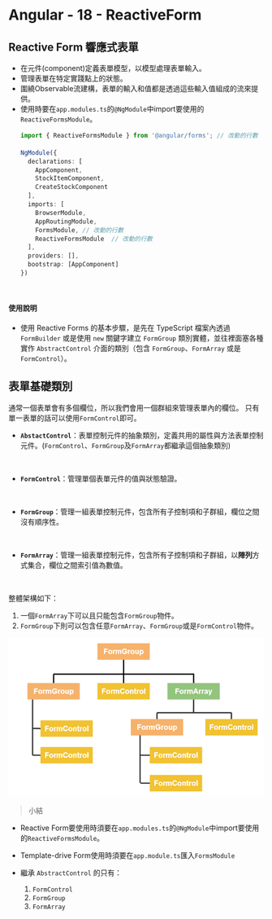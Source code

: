 # Angular - 18 - ReactiveForm
## Reactive Form 響應式表單
* 在元件(component)定義表單模型，以模型處理表單輸入。
* 管理表單在特定實踐點上的狀態。
* 圍繞Observable流建構，表單的輸入和值都是透過這些輸入值組成的流來提供。
* 使用時要在`app.modules.ts`的`@NgModule`中import要使用的`ReactiveFormsModule`。
  ```ts
  import { ReactiveFormsModule } from '@angular/forms'; // 改動的行數
  
  NgModule({
    declarations: [
      AppComponent,
      StockItemComponent,
      CreateStockComponent
    ],
    imports: [
      BrowserModule,
      AppRoutingModule,
      FormsModule, // 改動的行數
      ReactiveFormsModule  // 改動的行數
    ],
    providers: [],
    bootstrap: [AppComponent]
  })
  ```
<br/>

#### 使用說明
* 使用 Reactive Forms 的基本步驟，是先在 TypeScript 檔案內透過 `FormBuilder` 或是使用 `new` 關鍵字建立 `FormGroup` 類別實體，並往裡面塞各種實作 `AbstractControl` 介面的類別（包含 `FormGroup`、`FormArray` 或是 `FormControl`）。

## 表單基礎類別
通常一個表單會有多個欄位，所以我們會用一個群組來管理表單內的欄位。
只有單一表單的話可以使用`FormControl`即可。
* **`AbstactControl`**：表單控制元件的抽象類別，定義共用的屬性與方法表單控制元件。(`FormControl`、`FormGroup`及`FormArray`都繼承這個抽象類別)
<br/>

* **`FormControl`**：管理單個表單元件的值與狀態驗證。
<br/>

* **`FormGroup`**：管理一組表單控制元件，包含所有子控制項和子群組，欄位之間沒有順序性。
<br/>

* **`FormArray`**：管理一組表單控制元件，包含所有子控制項和子群組，以**陣列**方式集合，欄位之間索引值為數值。
<br/>

整體架構如下：
1. 一個`FormArray`下可以且只能包含`FormGroup`物件。
2. `FormGroup`下則可以包含任意`FormArray`、`FormGroup`或是`FormControl`物件。

<img src="/img/reactiveForm_structure.png">

> 小結
* Reactive Form要使用時須要在`app.modules.ts`的`@NgModule`中import要使用的`ReactiveFormsModule`。
* Template-drive Form使用時須要在`app.module.ts`匯入`FormsModule`

* 繼承 `AbstractControl` 的只有：
  1. `FormControl`
  2. `FormGroup`
  3. `FormArray`